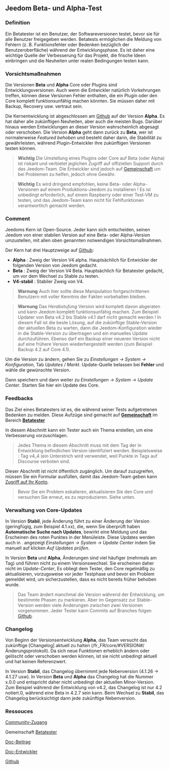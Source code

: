 
## Jeedom Beta- und Alpha-Test

### Definition

Ein Betatester ist ein Benutzer, der Softwareversionen testet, bevor sie für alle Benutzer freigegeben werden. Betatests ermöglichen die Meldung von Fehlern (z. B. Funktionsfehler oder Bedenken bezüglich der Benutzeroberfläche) während der Entwicklungsphase. Es ist daher eine wichtige Quelle der Verbesserung für das Projekt, die frische Ideen einbringen und die Neuheiten unter realen Bedingungen testen kann. 

### Vorsichtsmaßnahmen

Die Versionen **Beta** und **Alpha** Core oder Plugins sind Entwicklungsversionen. Auch wenn die Entwickler natürlich Vorkehrungen treffen, können diese Versionen Fehler enthalten, die ein Plugin oder den Core komplett funktionsunfähig machen könnten. Sie müssen daher mit Backup, Recovery usw. vertraut sein.

Die Kernentwicklung ist abgeschlossen am [Github](https://github.com/jeedom/core) auf der Version **Alpha**. Es hat daher alle zukünftigen Neuheiten, aber auch die meisten Bugs. Darüber hinaus werden Entwicklungen an dieser Version wahrscheinlich abgesagt oder verschoben. Die Version **Alpha** geht dann zurück zu **Beta**, wer ist normalerweise *Featured behoben* und besteht daher darin, die Stabilität zu gewährleisten, während Plugin-Entwickler ihre zukünftigen Versionen testen können.

> **Wichtig**
> Die Umstellung eines Plugins oder Core auf Beta (oder Alpha) ist riskant und verbietet jeglichen Zugriff auf offiziellen Support durch das Jeedom-Team. Die Entwickler sind jedoch auf [Gemeinschaft](https://community.jeedom.com/) um bei Problemen zu helfen, jedoch ohne Gewähr.

> **Wichtig**
> Es wird dringend empfohlen, keine Beta- oder Alpha-Versionen auf einem Produktions-Jeedom zu installieren ! Es ist unbedingt erforderlich, auf einem Raspberry oder einer Test-VM zu testen, und das Jeedom-Team kann nicht für Fehlfunktionen verantwortlich gemacht werden.

### Comment

Jeedoms Kern ist Open-Source. Jeder kann sich entscheiden, seinen Jeedom von einer stabilen Version auf eine Beta- oder Alpha-Version umzustellen, mit allen oben genannten notwendigen Vorsichtsmaßnahmen.

Der Kern hat drei Hauptzweige auf [Github](https://github.com/jeedom/core):

-  **Alpha** : Zweig der Version V4 alpha. Hauptsächlich für Entwickler der folgenden Version von Jeedom gedacht.
-  **Beta** : Zweig der Version V4 Beta. Hauptsächlich für Betatester gedacht, um vor dem Wechsel zu Stable zu testen.
-  **V4-stabil** : Stabiler Zweig von V4.

> **Warnung**
> Auch hier sollte diese Manipulation fortgeschrittenen Benutzern mit voller Kenntnis der Fakten vorbehalten bleiben.

> **Warnung**
> Das *Herabstufung* Version wird komplett davon abgeraten und kann Jeedom komplett funktionsunfähig machen. Zum Beispiel Updater von Beta v4.2 bis Stable v4.1 darf nicht gemacht werden ! In diesem Fall ist die beste Lösung, auf die zukünftige Stable-Version der aktuellen Beta zu warten, dann die Jeedom-Konfiguration wieder in die Stable-Version zu übertragen und ein manuelles Update durchzuführen. Ebenso darf ein Backup einer neueren Version nicht auf eine frühere Version wiederhergestellt werden (zum Beispiel Backup 4.2 auf Core 4.1).

Um die Version zu ändern, gehen Sie zu *Einstellungen → System → Konfiguration*, Tab *Updates / Markt*. Update-Quelle belassen bei **Fehler** und wähle die gewünschte Version.

Dann speichern und dann weiter zu *Einstellungen → System → Update Center*. Starten Sie hier ein Update des Core.

### Feedbacks

Das Ziel eines Betatesters ist es, die während seiner Tests aufgetretenen Bedenken zu melden.
Diese Aufzüge sind gemacht auf **[Gemeinschaft](https://community.jeedom.com/)** im Bereich **[Betatester](https://community.jeedom.com/c/salon-des-beta-testeurs/6)**

In diesem Abschnitt kann ein Tester auch ein Thema erstellen, um eine Verbesserung vorzuschlagen.

> Jedes Thema in diesem Abschnitt muss mit dem Tag der in Entwicklung befindlichen Version identifiziert werden. Beispielsweise : Tag v4_4 (ein Unterstrich wird verwendet, weil Punkte in Tags auf Discourse verboten sind.

Dieser Abschnitt ist nicht öffentlich zugänglich. Um darauf zuzugreifen, müssen Sie ein Formular ausfüllen, damit das Jeedom-Team geben kann [Zugriff auf Ihr Konto](https://blog.jeedom.com/jeedom-partenaire-beta-testeur/).

> Bevor Sie ein Problem eskalieren, aktualisieren Sie den Core und versuchen Sie erneut, es zu reproduzieren. Siehe unten.

### Verwaltung von Core-Updates

In Version **Stabil**, jede Änderung führt zu einer Änderung der Version (geringfügig, zum Beispiel 4.1.xx), die, wenn Sie überprüft haben **Automatische Suche nach Updates**, bewirkt eine Meldung und das Erscheinen des roten Punktes in der Menüleiste. Diese Updates werden auch in . angezeigt *Einstellungen → System → Update Center* indem Sie manuell auf klicken *Auf Updates prüfen*.

In Version **Beta** und **Alpha**, Änderungen sind viel häufiger (mehrmals am Tag) und führen nicht zu einem Versionswechsel. Sie erscheinen daher nicht im *Update-Center*, Es obliegt dem Tester, den Core regelmäßig zu aktualisieren, vorzugsweise vor jeder Testphase und bevor ein Problem gemeldet wird, um sicherzustellen, dass es nicht bereits früher behoben wurde.

> Das Team ändert manchmal die Version während der Entwicklung, um bestimmte Phasen zu markieren. Aber im Gegensatz zur Stable-Version werden viele Änderungen zwischen zwei Versionen vorgenommen. Jeder Tester kann Commits auf Branches folgen [Github](https://github.com/jeedom/core).

### Changelog

Von Beginn der Versionsentwicklung **Alpha**, das Team versucht das zukünftige [Changelog] aktuell zu halten (/fr_FR/core/#VERSION#/ Änderungsprotokoll). Da sich neue Funktionen erheblich ändern oder gelöscht oder verschoben werden können, ist sie nicht unbedingt aktuell und hat keinen Referenzwert.

In Version **Stabil**, das Changelog übernimmt jede Nebenversion (4.1.26 -> 4.1.27 usw). In Version **Beta** und **Alpha** das Changelog hat die Nummer x.0.0 und entspricht daher nicht unbedingt der aktuellen Minor-Version. Zum Beispiel während der Entwicklung von v4.2, das Changelog ist nur 4.2 notiert.0, während eine Beta in 4.2.7 sein kann. Beim Wechsel zu **Stabil**, das Changelog berücksichtigt dann jede zukünftige Nebenversion.

### Ressouces

 [Community-Zugang](https://blog.jeedom.com/jeedom-partenaire-beta-testeur/)
 
Gemeinschaft [Betatester](https://community.jeedom.com/c/salon-des-beta-testeurs/6)

[Doc-Beitrag](/de_DE/contribute/)

[Doc-Entwickler](/de_DE/dev/)

[Github](https://github.com/jeedom/core)
